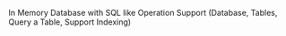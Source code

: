 In Memory Database with SQL like Operation Support (Database, Tables, Query a Table, Support Indexing)
